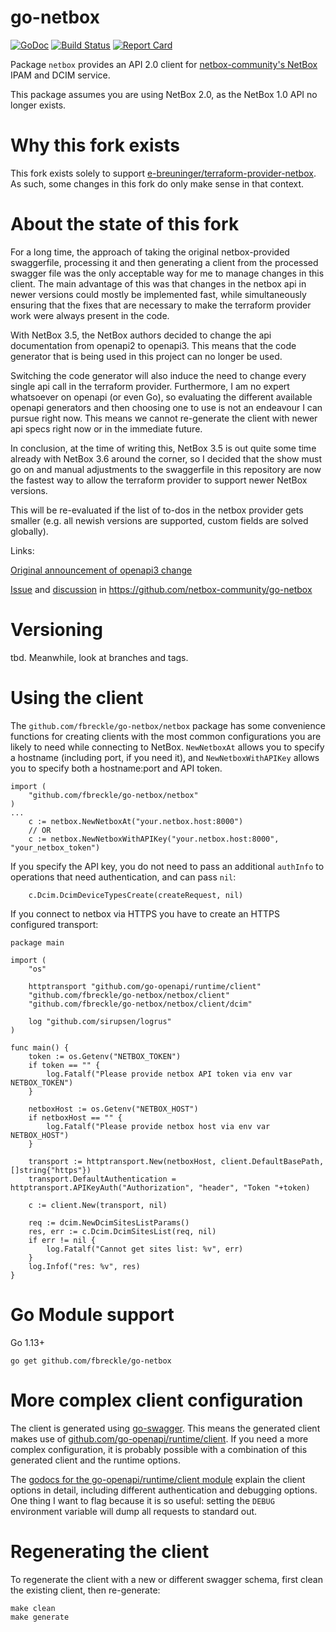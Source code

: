 go-netbox
=========

[![GoDoc](http://godoc.org/github.com/fbreckle/go-netbox?status.svg)](http://godoc.org/github.com/fbreckle/go-netbox) [![Build Status](https://github.com/fbreckle/go-netbox/workflows/main/badge.svg?branch=master)](https://github.com/fbreckle/go-netbox/actions) [![Report Card](https://goreportcard.com/badge/github.com/fbreckle/go-netbox)](https://goreportcard.com/report/github.com/fbreckle/go-netbox)

Package `netbox` provides an API 2.0 client for [netbox-community's NetBox](https://github.com/netbox-community/netbox)
IPAM and DCIM service.

This package assumes you are using NetBox 2.0, as the NetBox 1.0 API no longer exists.


Why this fork exists
====================

This fork exists solely to support [e-breuninger/terraform-provider-netbox](https://github.com/e-breuninger/terraform-provider-netbox). As such, some changes in this fork do only make sense in that context.


About the state of this fork
============================

For a long time, the approach of taking the original netbox-provided swaggerfile, processing it and then generating a client from the processed swagger file was the only acceptable way for me to manage changes in this client.
The main advantage of this was that changes in the netbox api in newer versions could mostly be implemented fast, while simultaneously ensuring that the fixes that are necessary to make the terraform provider work were always present in the code.

With NetBox 3.5, the NetBox authors decided to change the api documentation from openapi2 to openapi3. This means that the code generator that is being used in this project can no longer be used.

Switching the code generator will also induce the need to change every single api call in the terraform provider. Furthermore, I am no expert whatsoever on openapi (or even Go), so evaluating the different available openapi generators and then choosing one to use is not an endeavour I can pursue right now. This means we cannot re-generate the client with newer api specs right now or in the immediate future.

In conclusion, at the time of writing this, NetBox 3.5 is out quite some time already with NetBox 3.6 around the corner, so I decided that the show must go on and manual adjustments to the swaggerfile in this repository are now the fastest way to allow the terraform provider to support newer NetBox versions.

This will be re-evaluated if the list of to-dos in the netbox provider gets smaller (e.g. all newish versions are supported, custom fields are solved globally).

Links:

[Original announcement of openapi3 change](https://github.com/netbox-community/netbox/discussions/11808)

[Issue](https://github.com/netbox-community/go-netbox/issues/155) and [discussion](https://github.com/netbox-community/go-netbox/discussions/156) in https://github.com/netbox-community/go-netbox


Versioning
==========

tbd. Meanwhile, look at branches and tags.

Using the client
================

The `github.com/fbreckle/go-netbox/netbox` package has some convenience functions for creating clients with the most common
configurations you are likely to need while connecting to NetBox. `NewNetboxAt` allows you to specify a hostname
(including port, if you need it), and `NewNetboxWithAPIKey` allows you to specify both a hostname:port and API token.

```golang
import (
    "github.com/fbreckle/go-netbox/netbox"
)
...
    c := netbox.NewNetboxAt("your.netbox.host:8000")
    // OR
    c := netbox.NewNetboxWithAPIKey("your.netbox.host:8000", "your_netbox_token")
```

If you specify the API key, you do not need to pass an additional `authInfo` to operations that need authentication, and
can pass `nil`:

```golang
    c.Dcim.DcimDeviceTypesCreate(createRequest, nil)
```

If you connect to netbox via HTTPS you have to create an HTTPS configured transport:

```
package main

import (
	"os"

	httptransport "github.com/go-openapi/runtime/client"
	"github.com/fbreckle/go-netbox/netbox/client"
	"github.com/fbreckle/go-netbox/netbox/client/dcim"

	log "github.com/sirupsen/logrus"
)

func main() {
	token := os.Getenv("NETBOX_TOKEN")
	if token == "" {
		log.Fatalf("Please provide netbox API token via env var NETBOX_TOKEN")
	}

	netboxHost := os.Getenv("NETBOX_HOST")
	if netboxHost == "" {
		log.Fatalf("Please provide netbox host via env var NETBOX_HOST")
	}

	transport := httptransport.New(netboxHost, client.DefaultBasePath, []string{"https"})
	transport.DefaultAuthentication = httptransport.APIKeyAuth("Authorization", "header", "Token "+token)

	c := client.New(transport, nil)

	req := dcim.NewDcimSitesListParams()
	res, err := c.Dcim.DcimSitesList(req, nil)
	if err != nil {
		log.Fatalf("Cannot get sites list: %v", err)
	}
	log.Infof("res: %v", res)
}
```

Go Module support
================

Go 1.13+

`go get github.com/fbreckle/go-netbox`


More complex client configuration
=================================

The client is generated using [go-swagger](https://github.com/go-swagger/go-swagger). This means the generated client
makes use of [github.com/go-openapi/runtime/client](https://godoc.org/github.com/go-openapi/runtime/client). If you need
a more complex configuration, it is probably possible with a combination of this generated client and the runtime
options.

The [godocs for the go-openapi/runtime/client module](https://godoc.org/github.com/go-openapi/runtime/client) explain
the client options in detail, including different authentication and debugging options. One thing I want to flag because
it is so useful: setting the `DEBUG` environment variable will dump all requests to standard out.

Regenerating the client
=======================

To regenerate the client with a new or different swagger schema, first clean the existing client, then re-generate:

```
make clean
make generate
```
